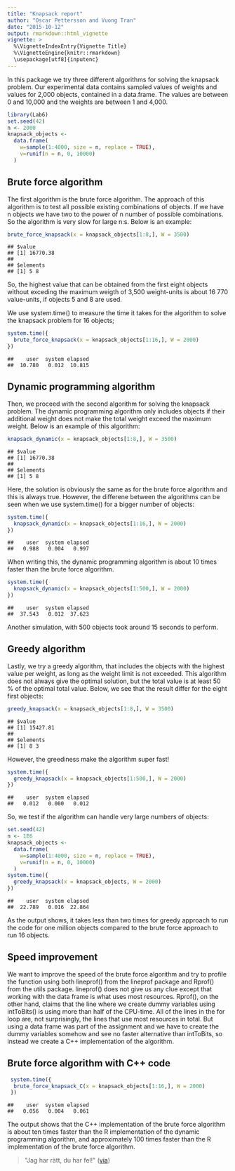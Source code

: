 ```yaml
---
title: "Knapsack report"
author: "Oscar Pettersson and Vuong Tran"
date: "2015-10-12"
output: rmarkdown::html_vignette
vignette: >
  %\VignetteIndexEntry{Vignette Title}
  %\VignetteEngine{knitr::rmarkdown}
  \usepackage[utf8]{inputenc}
---
```


In this package we try three different algorithms for solving the knapsack problem. Our experimental data contains sampled values of weights and values for 2,000 objects, contained in a data.frame. The values are between 0 and 10,000 and the weights are between 1 and 4,000.


```r
library(Lab6)
set.seed(42)
n <- 2000
knapsack_objects <-
  data.frame(
    w=sample(1:4000, size = n, replace = TRUE),
    v=runif(n = n, 0, 10000)
  )
```

## Brute force algorithm

The first algorithm is the brute force algorithm. The approach of this algorithm is to test all possible existing combinations of objects. If we have n objects we have two to the power of n number of possible combinations. So the algorithm is very slow for large n:s. Below is an example:


```r
brute_force_knapsack(x = knapsack_objects[1:8,], W = 3500)
```

```
## $value
## [1] 16770.38
## 
## $elements
## [1] 5 8
```

So, the highest value that can be obtained from the first eight objects without exceding the maximum weigth of 3,500 weight-units is about 16 770 value-units, if objects 5 and 8 are used.

We use system.time() to measure the time it takes for the algorithm to solve the knapsack problem for 16 objects;



```r
system.time({
  brute_force_knapsack(x = knapsack_objects[1:16,], W = 2000)
})
```

```
##    user  system elapsed 
##  10.780   0.012  10.815
```

## Dynamic programming algorithm

Then, we proceed with the second algorithm for solving the knapsack problem. The dynamic programming algorithm only includes objects if their additional weight does not make the total weight exceed the maximum weight. Below is an example of this algorithm:


```r
knapsack_dynamic(x = knapsack_objects[1:8,], W = 3500)
```

```
## $value
## [1] 16770.38
## 
## $elements
## [1] 5 8
```

Here, the solution is obviously the same as for the brute force algorithm and this is always true. However, the differene between the algorithms can be seen when we use system.time() for a bigger number of objects:



```r
system.time({
  knapsack_dynamic(x = knapsack_objects[1:16,], W = 2000)
})
```

```
##    user  system elapsed 
##   0.988   0.004   0.997
```

When writing this, the dynamic programming algorithm is about 10 times faster than the brute force algorithm.


```r
system.time({
  knapsack_dynamic(x = knapsack_objects[1:500,], W = 2000)
})
```

```
##    user  system elapsed 
##  37.543   0.012  37.623
```

Another simulation, with 500 objects took around 15 seconds to perform.

## Greedy algorithm

Lastly, we try a greedy algorithm, that includes the objects with the highest value per weight, as long as the weight limit is not exceeded. This algorithm does not always give the optimal solution, but the total value is at least 50 % of the optimal total value.
Below, we see that the result differ for the eight first objects:


```r
greedy_knapsack(x = knapsack_objects[1:8,], W = 3500)
```

```
## $value
## [1] 15427.81
## 
## $elements
## [1] 8 3
```

However, the greediness make the algorithm super fast!


```r
system.time({
  greedy_knapsack(x = knapsack_objects[1:500,], W = 2000)
})
```

```
##    user  system elapsed 
##   0.012   0.000   0.012
```

So, we test if the algorithm can handle very large numbers of objects: 


```r
set.seed(42)
n <- 1E6
knapsack_objects <-
  data.frame(
    w=sample(1:4000, size = n, replace = TRUE),
    v=runif(n = n, 0, 10000)
  )
system.time({
  greedy_knapsack(x = knapsack_objects, W = 2000)
})
```

```
##    user  system elapsed 
##  22.789   0.016  22.864
```
As the output shows, it takes less than two times for greedy approach to run the code for one million objects compared to the brute force approach to run 16 objects.   

## Speed improvement

We want to improve the speed of the brute force algorithm and try to profile the function using both lineprof() from the lineprof package and Rprof() from the utils package. lineprof() does not give us any clue except that working with the data frame is what uses most resources. Rprof(), on the other hand, claims that the line where we create dummy variables using intToBits() is using more than half of the CPU-time. All of the lines in the for loop are, not surprisingly, the lines that use most resources in total. But using a data frame was part of the assignment and we have to create the dummy variables somehow and see no faster alternative than intToBits, so instead we create a C++ implementation of the algorithm.

## Brute force algorithm with C++ code


```r
 system.time({
  brute_force_knapsack_C(x = knapsack_objects[1:16,], W = 2000)
 })
```

```
##    user  system elapsed 
##   0.056   0.004   0.061
```

The output shows that the C++ implementation of the brute force algorithm is about ten times faster than the R implementation of the dynamic programming algorithm, and approximately 100 times faster than the R implementation of the brute force algorithm.

> "Jag har rätt, du har fel!"
([via](https://twitter.com/hadleywickham/status/504368538874703872))

